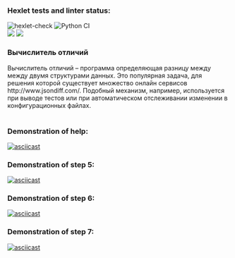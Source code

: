 ### Hexlet tests and linter status:
![hexlet-check](https://github.com/Evglit/python-project-lvl2/workflows/hexlet-check/badge.svg)
![Python CI](https://github.com/Evglit/python-project-lvl2/workflows/Python%20CI/badge.svg)<br>
<a href="https://codeclimate.com/github/Evglit/python-project-lvl2/maintainability"><img src="https://api.codeclimate.com/v1/badges/35ca774200bb963b711f/maintainability" /></a>
<a href="https://codeclimate.com/github/Evglit/python-project-lvl2/test_coverage"><img src="https://api.codeclimate.com/v1/badges/35ca774200bb963b711f/test_coverage" /></a><br>

<h3>Вычислитель отличий</h3>
Вычислитель отличий – программа определяющая разницу между между двумя структурами данных. Это популярная задача, для решения которой существует множество онлайн сервисов http://www.jsondiff.com/. Подобный механизм, например, используется при выводе тестов или при автоматическом отслеживании изменении в конфигурационных файлах.<br><br>

### Demonstration of help:
[![asciicast](https://asciinema.org/a/V71sJYZpaf5sRzXoEOdINp84V.svg)](https://asciinema.org/a/V71sJYZpaf5sRzXoEOdINp84V)<br>

### Demonstration of step 5:
[![asciicast](https://asciinema.org/a/AVvEMwofDQBHrgLLjKaRpLKMj.svg)](https://asciinema.org/a/AVvEMwofDQBHrgLLjKaRpLKMj)<br>

### Demonstration of step 6:
[![asciicast](https://asciinema.org/a/KBjUqI8aQA7VlRdGnIRDW9H9P.svg)](https://asciinema.org/a/KBjUqI8aQA7VlRdGnIRDW9H9P)<br>

### Demonstration of step 7:
[![asciicast](https://asciinema.org/a/FcnSVuBU5nmqIazD9O3oD39qK.svg)](https://asciinema.org/a/FcnSVuBU5nmqIazD9O3oD39qK)
